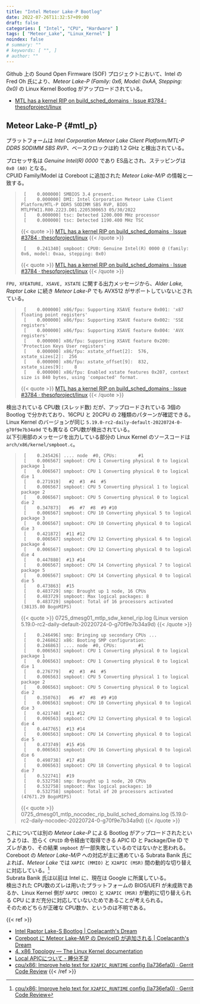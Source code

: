 ```yaml
---
title: "Intel Meteor Lake-P Bootlog"
date: 2022-07-26T11:32:57+09:00
draft: false
categories: [ "Intel", "CPU", "Hardware" ]
tags: [ "Meteor_Lake", "Linux_Kernel" ]
noindex: false
# summary: ""
# keywords: [ "", ]
# author: ""
---
```


Github 上の Sound Open Firmware (SOF) プロジェクトにおいて、Intel の Fred Oh 氏により、*Meteor Lake-P (Family: 0x6, Model: 0xAA, Stepping: 0x0)* の Linux Kernel Bootlog がアップロードされている。  

 * [MTL has a kernel RIP on build_sched_domains · Issue #3784 · thesofproject/linux](https://github.com/thesofproject/linux/issues/3784)

## Meteor Lake-P {#mtl_p}
プラットフォームは *Intel Corporation Meteor Lake Client Platform/MTL-P DDR5 SODIMM SBS RVP*、ベースクロックは約 1.2 GHz と検出されている。  

プロセッサ名は *Genuine Intel(R) 0000* であり ES品とされ、ステッピングは `0x0 (A0)` となる。  
CPUID Family/Model は Coreboot に追加された *Meteor Lake-M/P* の情報と一致する。  

 > 		[    0.000000] SMBIOS 3.4 present.
 > 		[    0.000000] DMI: Intel Corporation Meteor Lake Client Platform/MTL-P DDR5 SODIMM SBS RVP, BIOS MTLPFWI1.R00.2223.D01.2205300653 05/30/2022
 > 		[    0.000000] tsc: Detected 1200.000 MHz processor
 > 		[    0.000000] tsc: Detected 1190.400 MHz TSC
 >
 > {{< quote >}} [MTL has a kernel RIP on build_sched_domains · Issue #3784 · thesofproject/linux](https://github.com/thesofproject/linux/issues/3784) {{< /quote >}}
 >
 > 		[    0.241340] smpboot: CPU0: Genuine Intel(R) 0000 @ (family: 0x6, model: 0xaa, stepping: 0x0)
 >
 > {{< quote >}} [MTL has a kernel RIP on build_sched_domains · Issue #3784 · thesofproject/linux](https://github.com/thesofproject/linux/issues/3784) {{< /quote >}}

`FPU, XFEATURE, XSAVE, XSTATE` に関する出力メッセージから、*Alder Lake, Raptor Lake* に続き *Meteor Lake-P* でも AVX512 がサポートしていないとされている。  

 > 		[    0.000000] x86/fpu: Supporting XSAVE feature 0x001: 'x87 floating point registers'
 > 		[    0.000000] x86/fpu: Supporting XSAVE feature 0x002: 'SSE registers'
 > 		[    0.000000] x86/fpu: Supporting XSAVE feature 0x004: 'AVX registers'
 > 		[    0.000000] x86/fpu: Supporting XSAVE feature 0x200: 'Protection Keys User registers'
 > 		[    0.000000] x86/fpu: xstate_offset[2]:  576, xstate_sizes[2]:  256
 > 		[    0.000000] x86/fpu: xstate_offset[9]:  832, xstate_sizes[9]:    8
 > 		[    0.000000] x86/fpu: Enabled xstate features 0x207, context size is 840 bytes, using 'compacted' format.
 >
 > {{< quote >}} [MTL has a kernel RIP on build_sched_domains · Issue #3784 · thesofproject/linux](https://github.com/thesofproject/linux/issues/3784) {{< /quote >}}

検出されている CPU数 (スレッド数) だが、アップロードされている 3個の Bootlog で分かれており、16CPU と 20CPU の 2種類のパターンが確認できる。  
Linux Kernel のバージョンが同じ `5.19.0-rc2-daily-default-20220724-0-g70f9e7b34a9d` でも異なる CPU数が検出されている。  
以下引用部のメッセージを出力している部分の Linux Kernel のソースコードは `arch/x86/kernel/smpboot.c`。  

 > 		[    0.245426] .... node  #0, CPUs:        #1
 > 		[    0.006567] smpboot: CPU 1 Converting physical 0 to logical package 1
 > 		[    0.006567] smpboot: CPU 1 Converting physical 0 to logical die 1
 > 		[    0.271919]   #2  #3  #4  #5
 > 		[    0.006567] smpboot: CPU 5 Converting physical 1 to logical package 2
 > 		[    0.006567] smpboot: CPU 5 Converting physical 0 to logical die 2
 > 		[    0.347873]   #6  #7  #8  #9 #10
 > 		[    0.006567] smpboot: CPU 10 Converting physical 5 to logical package 3
 > 		[    0.006567] smpboot: CPU 10 Converting physical 0 to logical die 3
 > 		[    0.421872]  #11 #12
 > 		[    0.006567] smpboot: CPU 12 Converting physical 6 to logical package 4
 > 		[    0.006567] smpboot: CPU 12 Converting physical 0 to logical die 4
 > 		[    0.447880]  #13 #14
 > 		[    0.006567] smpboot: CPU 14 Converting physical 7 to logical package 5
 > 		[    0.006567] smpboot: CPU 14 Converting physical 0 to logical die 5
 > 		[    0.473863]  #15
 > 		[    0.483729] smp: Brought up 1 node, 16 CPUs
 > 		[    0.483729] smpboot: Max logical packages: 8
 > 		[    0.483729] smpboot: Total of 16 processors activated (38135.80 BogoMIPS)
 >
 > {{< quote >}} 0725_dmesg01_mtlp_sdw_kenel_rip.log (Linux version 5.19.0-rc2-daily-default-20220724-0-g70f9e7b34a9d) {{< /quote >}}
 >
 > 		[    0.246496] smp: Bringing up secondary CPUs ...
 > 		[    0.246862] x86: Booting SMP configuration:
 > 		[    0.246863] .... node  #0, CPUs:        #1
 > 		[    0.006563] smpboot: CPU 1 Converting physical 0 to logical package 1
 > 		[    0.006563] smpboot: CPU 1 Converting physical 0 to logical die 1
 > 		[    0.276779]   #2  #3  #4  #5
 > 		[    0.006563] smpboot: CPU 5 Converting physical 1 to logical package 2
 > 		[    0.006563] smpboot: CPU 5 Converting physical 0 to logical die 2
 > 		[    0.350763]   #6  #7  #8  #9 #10
 > 		[    0.006563] smpboot: CPU 10 Converting physical 0 to logical die 3
 > 		[    0.421748]  #11 #12
 > 		[    0.006563] smpboot: CPU 12 Converting physical 0 to logical die 4
 > 		[    0.447765]  #13 #14
 > 		[    0.006563] smpboot: CPU 14 Converting physical 0 to logical die 5
 > 		[    0.473749]  #15 #16
 > 		[    0.006563] smpboot: CPU 16 Converting physical 0 to logical die 6
 > 		[    0.498738]  #17 #18
 > 		[    0.006563] smpboot: CPU 18 Converting physical 0 to logical die 7
 > 		[    0.522741]  #19
 > 		[    0.532758] smp: Brought up 1 node, 20 CPUs
 > 		[    0.532758] smpboot: Max logical packages: 10
 > 		[    0.532758] smpboot: Total of 20 processors activated (47671.29 BogoMIPS)
 >
 > {{< quote >}} 0725_dmesg01_mtlp_nocodec_rip_build_sched_domains.log (5.19.0-rc2-daily-nocodec-20220724-0-g70f9e7b34a9d) {{< /quote >}}

これについては別の *Meteor Lake-P* による Bootlog がアップロードされたというよりは、恐らく `CPUID` 命令経由で取得できる APIC ID と Package/Die ID でズレがあり、その結果 `smpboot` が一部失敗しているのではないかと思われる。  
Coreboot の *Meteor Lake-M/P* への対応が主に進めている Subrata Banik 氏によれば、*Meteor Lake* では `XAPIC (MMIO)` と `X2APIC (MSR)` 間の動的な切り替えに対応している。[^mtl-apic]  
Subrata Banik 氏は以前は Intel に、現在は Google に所属している。  
検出された CPU数のズレは用いたプラットフォームの BIOS/UEFI が未成熟であるか、Linux Kernel 側が `XAPIC (MMIO)` と `X2APIC (MSR)` が動的に切り替えられる CPU にまだ充分に対応していないためであることが考えられる。  
そのためどちらが正確な CPU数か、というのは不明である。  

[^mtl-apic]: [cpu/x86: Improve help text for `X2APIC_RUNTIME` config (Ia736efa0) · Gerrit Code Review](https://review.coreboot.org/c/coreboot/+/65738/4)

{{< ref >}}
 * [Intel Raptor Lake-S Bootlog | Coelacanth's Dream](/posts/2022/01/07/intel-rpl_s-bootlog/)
 * [Coreboot に Meteor Lake-M/P の DeviceID が追加される | Coelacanth's Dream](/posts/2022/03/04/mtl-m_p-coreboot/)
 * [4. x86 Topology — The Linux Kernel documentation](https://www.kernel.org/doc/html/latest/x86/topology.html)
 * [Local APICについて - 睡分不足](https://mmi.hatenablog.com/entry/2017/03/27/202656)
 * [cpu/x86: Improve help text for `X2APIC_RUNTIME` config (Ia736efa0) · Gerrit Code Review](https://review.coreboot.org/c/coreboot/+/65738/4)
{{< /ref >}}
